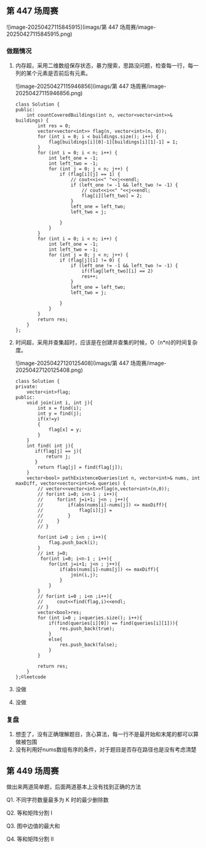 ## 第 447 场周赛

![image-20250427115845915](imags/第 447 场周赛/image-20250427115845915.png)

### 做题情况

1. 内存超，采用二维数组保存状态，暴力搜索，思路没问题，检查每一行，每一列的某个元素是否前后有元素。

   ![image-20250427115946856](imags/第 447 场周赛/image-20250427115946856.png)

   ```
   class Solution {
   public:
       int countCoveredBuildings(int n, vector<vector<int>>& buildings) {
           int res = 0;
           vector<vector<int>> flag(n, vector<int>(n, 0));
           for (int i = 0; i < buildings.size(); i++) {
               flag[buildings[i][0]-1][buildings[i][1]-1] = 1;
           }
           for (int i = 0; i < n; i++) {
               int left_one = -1;
               int left_two = -1;
               for (int j = 0; j < n; j++) {
                   if (flag[i][j] == 1) {
                       // cout<<i<<" "<<j<<endl;
                       if (left_one != -1 && left_two != -1) {
                           // cout<<i<<" "<<j<<endl;
                           flag[i][left_two] = 2;
                       }
                       left_one = left_two;
                       left_two = j;
                       
                   }
               }
           }
           for (int i = 0; i < n; i++) {
               int left_one = -1;
               int left_two = -1;
               for (int j = 0; j < n; j++) {
                   if (flag[j][i] != 0) {
                       if (left_one != -1 && left_two != -1) {
                           if(flag[left_two][i] == 2)
                           res++;
                       }
                       left_one = left_two;
                       left_two = j;
                       
                   }
               }
           }
           return res;
       }
   };
   ```

   

2. 时间超，采用并查集超时，应该是在创建并查集的时候，O（n*n)的时间复杂度。

   ![image-20250427120125408](imags/第 447 场周赛/image-20250427120125408.png)

   ```
   class Solution {
   private:
       vector<int>flag;
   public:
       void join(int i, int j){
           int x = find(i);
           int y = find(j);
           if(x!=y)
           {
               flag[x] = y;
           }
       }
       int find( int j){
          if(flag[j] == j){
              return j;
          }
           return flag[j] = find(flag[j]);
       }
       vector<bool> pathExistenceQueries(int n, vector<int>& nums, int maxDiff, vector<vector<int>>& queries) {
           // vector<<vector<int>>flag(n,vector<int>(n,0));
           // for(int i=0; i<n-1 ; i++){
           //     for(int j=i+1; j<n ; j++){
           //         if(abs(nums[i]-nums[j]) <= maxDiff){
           //             flag[i][j] = 
           //         }
           //     }
           // }
           
           for(int i=0 ; i<n ; i++){
               flag.push_back(i);
           }
           // int j=0;
            for(int i=0; i<n-1 ; i++){
               for(int j=i+1; j<n ; j++){
                   if(abs(nums[i]-nums[j]) <= maxDiff){
                       join(i,j); 
                   }
               }
           }
           // for(int i=0 ; i<n ;i++){
           //     cout<<find(flag,i)<<endl;
           // }
           vector<bool>res;
           for (int i=0 ; i<queries.size(); i++){
               if(find(queries[i][0]) == find(queries[i][1])){
                   res.push_back(true);
               }
               else{
                   res.push_back(false);
               }
           }
           
           return res;
       }
   };©leetcode
   ```

   

3. 没做

4. 没做

### 复盘

1. 想歪了，没有正确理解题目，贪心算法，每一行不是最开始和末尾的都可以算做被包围
2. 没有利用好nums数组有序的条件，对于题目是否存在路径也是没有考虑清楚

## 第 449 场周赛

做出来两道简单题，后面两道基本上没有找到正确的方法

Q1. 不同字符数量最多为 K 时的最少删除数

Q2. 等和矩阵分割 I

Q3. 图中边值的最大和

Q4. 等和矩阵分割 II